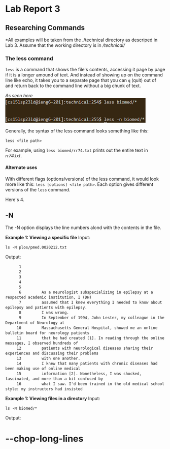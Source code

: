 # Lab Report 3 

## Researching Commands
*All examples will be taken from the ./technical directory as descriped in Lab 3. Assume that the working directory is in */technical/*

### The less command

`less` is a command that shows the file's contents, accessing it page by page if it is a longer amound of text. And instead of showing up on the command line like echo, it takes you to a separate page that you can `q` (quit) out of and return back to the command line without a big chunk of text.

*As seen here*
![Image](pics/less-non_option.png)

Generally, the syntax of the less command looks something like this:
```
less <file path>
```

For example, using `less biomed/rr74.txt` prints out the entire text in *rr74.txt*.



#### Alternate uses
With different flags (options/versions) of the less command, it would look more like this: `less [options] <file path>`. Each option gives different versions of the `less` command. 

Here's 4.


## -N
The -N option displays the line numbers alond with the contents in the file. 

**Example 1: Viewing a specific file** 
Input:
```
ls -N plos/pmed.0020212.txt
```
Output:
```
      1
      2
      3
      4
      5
      6         As a neurologist subspecializing in epilepsy at a respected academic institution, I (DH)
      7         assumed that I knew everything I needed to know about epilepsy and patients with epilepsy.
      8         I was wrong.
      9         In September of 1994, John Lester, my colleague in the Department of Neurology at
     10         Massachusetts General Hospital, showed me an online bulletin board for neurology patients
     11         that he had created [1]. In reading through the online messages, I observed hundreds of
     12         patients with neurological diseases sharing their experiences and discussing their problems
     13         with one another.
     14         I knew that many patients with chronic diseases had been making use of online medical
     15         information [2]. Nonetheless, I was shocked, fascinated, and more than a bit confused by
     16         what I saw. I'd been trained in the old medical school style: my instructors had insisted
```
**Example 1: Viewing files in a directory** 
Input:
```
ls -N biomed/*
```
Output:



# --chop-long-lines

